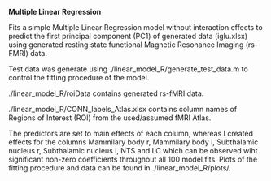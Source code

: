 **Multiple Linear Regression**

Fits a simple Multiple Linear Regression model without interaction effects to predict the first principal component (PC1) of generated data (iglu.xlsx) using generated resting state functional Magnetic Resonance Imaging (rs-FMRI) data.


Test data was generate using ./linear_model_R/generate_test_data.m to control the fitting procedure of the model.

./linear_model_R/roiData contains generated rs-fMRI data.

./linear_model_R/CONN_labels_Atlas.xlsx contains column names of Regions of Interest (ROI) from the used/assumed fMRI Atlas.


The predictors are set to main effects of each column, whereas I created effects for the columns Mammilary body r, Mammilary body l, Subthalamic nucleus r, Subthalamic nucleus l, NTS and LC which can be observed wiht significant non-zero coefficients throughout all 100 model fits.
Plots of the fitting procedure and data can be found in ./linear_model_R/plots/.


